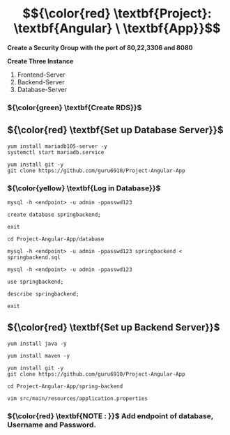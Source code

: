 # $${\color{red} \textbf{Project}: \textbf{Angular} \ \textbf{App}}$$
**Create a Security Group with the port of 80,22,3306 and 8080**

**Create Three Instance**

1. Frontend-Server
2. Backend-Server
3. Database-Server

### ${\color{green} \textbf{Create RDS}}$



## ${\color{red} \textbf{Set up Database Server}}$

````
yum install mariadb105-server -y
systemctl start mariadb.service
````
````
yum install git -y
git clone https://github.com/guru6910/Project-Angular-App
````
### ${\color{yellow} \textbf{Log in Database}}$

````
mysql -h <endpoint> -u admin -ppasswd123
````
````
create database springbackend;
````
````
exit
````
````
cd Project-Angular-App/database
````
````
mysql -h <endpoint> -u admin -ppasswd123 springbackend < springbackend.sql
````
````
mysql -h <endpoint> -u admin -ppasswd123
````
````
use springbackend;
````
````
describe springbackend;
````
````
exit
````

## ${\color{red} \textbf{Set up Backend Server}}$

````
yum install java -y
````
````
yum install maven -y
````
````
yum install git -y
git clone https://github.com/guru6910/Project-Angular-App
````
````
cd Project-Angular-App/spring-backend
````
````
vim src/main/resources/application.properties
````
### ${\color{red} \textbf{NOTE : }}$ Add endpoint of database, Username and Password.

